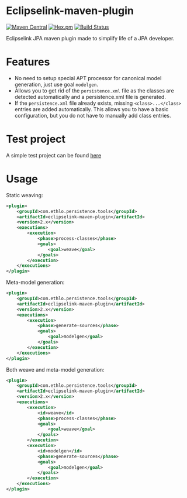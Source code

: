 Eclipselink-maven-plugin
=========================
[![Maven Central](https://img.shields.io/maven-central/v/com.ethlo.persistence.tools/eclipselink-maven-plugin.svg)]()
[![Hex.pm](https://img.shields.io/hexpm/l/plug.svg)]()
[![Build Status](https://travis-ci.org/ethlo/eclipselink-maven-plugin.svg?branch=master)](https://travis-ci.org/ethlo/eclipselink-maven-plugin)

Eclipselink JPA maven plugin made to simplify life of a JPA developer.

# Features
* No need to setup special APT processor for canonical model generation, just use goal ```modelgen```.
* Allows you to get rid of the ```persistence.xml``` file as the classes are detected automatically and a persistence.xml file is generated. 
* If the ```persistence.xml``` file already exists, missing ```<class>...</class>``` entries are added automatically. This allows you to have a basic configuration, but you do not have to manually add class entries.

# Test project
A simple test project can be found [here](https://github.com/ethlo/eclipselink-maven-plugin-test)

# Usage

Static weaving:
```xml
<plugin>
	<groupId>com.ethlo.persistence.tools</groupId>
	<artifactId>eclipselink-maven-plugin</artifactId>
	<version>2.x</version>
	<executions>
		<execution>
			<phase>process-classes</phase>
			<goals>
				<goal>weave</goal>
			</goals>
		</execution>
	</executions>
</plugin>
```

Meta-model generation:
```xml
<plugin>
	<groupId>com.ethlo.persistence.tools</groupId>
	<artifactId>eclipselink-maven-plugin</artifactId>
	<version>2.x</version>
	<executions>
		<execution>
			<phase>generate-sources</phase>
			<goals>
				<goal>modelgen</goal>
			</goals>
		</execution>
	</executions>
</plugin>
```

Both weave and meta-model generation:

```xml
<plugin>
	<groupId>com.ethlo.persistence.tools</groupId>
	<artifactId>eclipselink-maven-plugin</artifactId>
	<version>2.x</version>
	<executions>
		<execution>
			<id>weave</id>
			<phase>process-classes</phase>
			<goals>
				<goal>weave</goal>
			</goals>
		</execution>
		<execution>
			<id>modelgen</id>
			<phase>generate-sources</phase>
			<goals>
				<goal>modelgen</goal>
			</goals>
		</execution>
	</executions>
</plugin>
```
